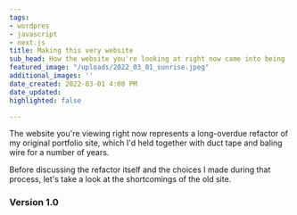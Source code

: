```yaml
---
tags:
- wordpres
- javascript
- next.js
title: Making this very website
sub_head: How the website you're looking at right now came into being
featured_image: "/uploads/2022_03_01_sunrise.jpeg"
additional_images: ''
date_created: 2022-03-01 4:00 PM
date_updated: 
highlighted: false

---
```

The website you're viewing right now represents a long-overdue refactor of my original portfolio site, which I'd held together with duct tape and baling wire for a number of years.

Before discussing the refactor itself and the choices I made during that process, let's take a look at the shortcomings of the old site.

### Version 1.0